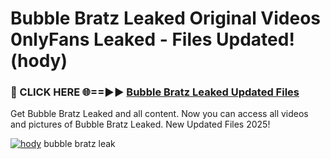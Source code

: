 # Bubble Bratz Leaked Original Videos 0nlyFans Leaked - Files Updated! (hody)

<h3>🔴 CLICK HERE 🌐==►► <a href="https://tinyurl.com/3hn5wdd3" rel="nofollow">Bubble Bratz Leaked Updated Files</a></h3>

Get Bubble Bratz Leaked and all content. Now you can access all videos and pictures of Bubble Bratz Leaked. New Updated Files 2025!

[![hody](https://i.imgur.com/4HnBqBT.gif)](https://tinyurl.com/3hn5wdd3)
bubble bratz leak